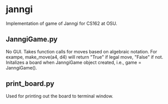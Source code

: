 # janngi
Implementation of game of Janngi for CS162 at OSU.

## JanngiGame.py
No GUI. Takes function calls for moves based on algebraic notation. 
For exampe, make_move(a4, d4) will return "True" if legal move, "False" if not.
Initalizes a board when JanngiGame object created, i.e., game = JanngiGame().

## print_board.py
Used for printing out the board to terminal window.
